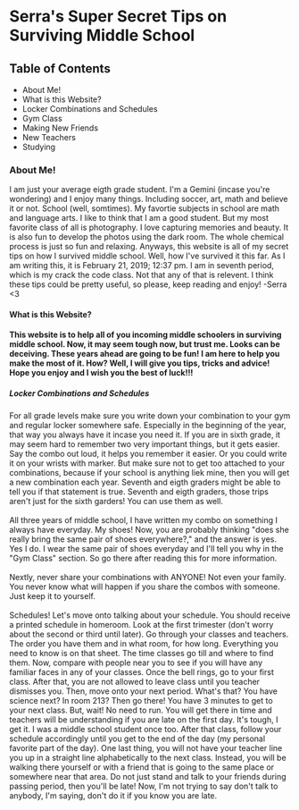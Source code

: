 <!DOCTYPE html>
<html>
    <head>
        <meta charset="utf-8">
        <title>New Webpage</title>
    </head>
    <body>
        <h1>Serra's Super Secret Tips on Surviving Middle School</h1>
        <h2>Table of Contents</h2>
        <ul>
            <li>About Me!</li> 
            <li>What is this Website?</li>
            <li>Locker Combinations and Schedules</li>
            <li>Gym Class</li>
            <li>Making New Friends</li>
            <li>New Teachers</li>
            <li>Studying</li>
        </ul>
        <h3>About Me!</h3>
        <p>I am just your average eigth grade student. I'm a Gemini (incase you're wondering) and I enjoy many things. Including soccer, art, math and believe it or not. School (well, somtimes). My favortie subjects in school are math and language arts. I like to think that I am a good student. But my most favorite class of all is photography. I love capturing memories and beauty. It is also fun to develop the photos using the dark room. The whole chemical process is just so fun and relaxing. Anyways, this website is all of my secret tips on how I survived middle school. Well, how I've survived it this far. As I am writing this, it is February 21, 2019; 12:37 pm. I am in seventh period, which is my crack the code class. Not that any of that is relevent. I think these tips could be pretty useful, so please, keep reading and enjoy! -Serra <3</p> 
        <h4>What is this Website?<h4>
             <p>This website is to help all of you incoming middle schoolers in surviving middle school. Now, it may seem tough now, but trust me. Looks can be deceiving. These years ahead are going to be fun! I am here to help you make the most of it. How? Well, I will give you tips, tricks and advice! Hope you enjoy and I wish you the best of luck!!! </p>
            <h5>Locker Combinations and Schedules</h4>
            </p>For all grade levels make sure you write down your combination to your gym and regular locker somewhere safe. Especially in the beginning of the year, that way you always have it incase you need it. If you are in sixth grade, it may seem hard to remember two very important things, but it gets easier. Say the combo out loud, it helps you remember it easier. Or you could write it on your wrists with marker. But make sure not to get too attached to your combinations, because if your school is anything liek mine, then you will get a new combination each year. Seventh and eigth graders might be able to tell you if that statement is true. Seventh and eigth graders, those trips aren't just for the sixth garders! You can use them as well. <br> <br> All three years of middle school, I have written my combo on something I always have everyday. My shoes! Now, you are probably thinking "does she really bring the same pair of shoes everywhere?," and the answer is yes. Yes I do. I wear the same pair of shoes everyday and I'll tell you why in the "Gym Class" section. So go there after reading this for more information.<br> <br> Nextly, never share your combinations with ANYONE! Not even your family. You never know what will happen if you share the combos with someone. Just keep it to yourself. <br> <br> Schedules! Let's move onto talking about your schedule. You should receive a printed schedule in homeroom. Look at the first trimester (don't worry about the second or third until later). Go through your classes and teachers. The order you have them and in what room, for how long. Everything you need to know is on that sheet. The time classes go till and where to find them. Now, compare with people near you to see if you will have any familiar faces in any of your classes. Once the bell rings, go to your first class. After that, you are not allowed to leave class until you teacher dismisses you. Then, move onto your next period. What's that? You have science next? In room 213? Then go there! You have 3 minutes to get to your next class. But, wait! No need to run. You will get there in time and teachers will be understanding if you are late on the first day. It's tough, I get it. I was a middle school student once too. After that class, follow your schedule accordingly until you get to the end of the day (my personal favorite part of the day). One last thing, you will not have your teacher line you up in a straight line alphabetically to the next class. Instead, you will be walking there yourself or with a friend that is going to the same place or somewhere near that area. Do not just stand and talk to your friends during passing period, then you'll be late! Now, I'm not trying to say don't talk to anybody, I'm saying, don't do it if you know you are late. </p>
    </body>
</html>
